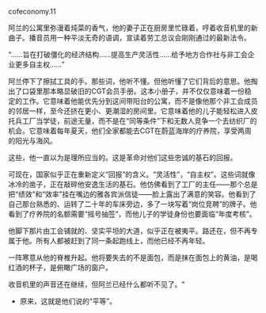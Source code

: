 cofeconomy.11

阿兰的公寓里弥漫着炖菜的香气，他的妻子正在厨房里忙碌着，哼着收音机里的新曲子。播音员用一种平淡无奇的语调，宣读着劳工总议会刚刚通过的最新法令。

“……旨在打破僵化的经济结构……提高生产灵活性……给予地方合作社与非工会企业更多自主权……”

阿兰停下了擦拭工具的手。那些词，他听不懂。但他听懂了它们背后的意思。他掏出了口袋里那本略显破旧的CGT会员手册。这本小册子，并不仅仅意味着一份稳定的工作。它意味着他能优先分到这间带阳台的公寓，而不是像他那个非工会成员的邻居一样，至今还挤在更小、更潮湿的房间里。它意味着他的儿子能轻松进入皮托兵工厂当学徒，前途无量，而不是在“同等条件”下和无数人竞争一个去纺织厂的机会。它意味着每年夏天，他们全家都能去CGT在蔚蓝海岸的疗养院，享受两周的阳光与海风。

这些，他一直以为是理所应当的。这是革命对他们这些忠诚的基石的回报。

可现在，国家似乎正在重新定义“回报”的含义。“灵活性”，“自主权”。这些词就像冰冷的凿子，正在敲碎他安逸生活的基石。他仿佛看到了工厂的主任——那个总是把“绩效”和“效率”挂在嘴边的雅各宾派信徒——脸上露出了满意的笑容。他看到了自己那台熟悉的、运转了二十年的车床旁边，多了一块写着“岗位竞聘”的牌子。他看到了疗养院的名额需要“摇号抽签”，而他儿子的学徒身份也要面临“年度考核”。

他脚下那片由工会铺就的、坚实平坦的大道，似乎正在被夷平。路还在，但不再专属于他。所有人都被赶到了同一条起跑线上，而他已经不再年轻。

一阵寒意从他的脊椎升起。他将要失去的不是面包，而是抹在面包上的黄油，是喝红酒的杯子，是俯瞰广场的窗户。

收音机里的声音还在继续，但阿兰已经什么都听不见了。"

* 原来，这就是他们说的“平等”。